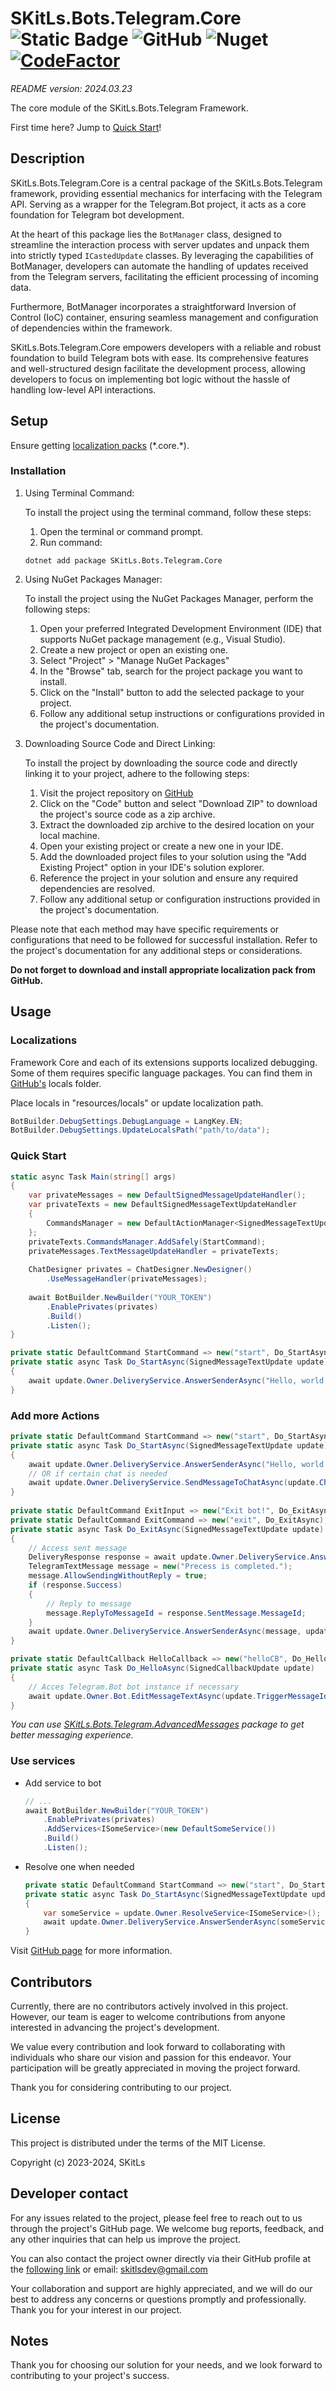 # SKitLs.Bots.Telegram.Core ![Static Badge](https://img.shields.io/badge/Follow%20GitHub%20-%20black?logo=github&link=https%3A%2F%2Fgithub.com%2FSargeras02%2FSKitLs.Bots.Telegram.git) ![GitHub](https://img.shields.io/github/license/SKitLs-dev/SKitLs.Bots.Telegram) ![Nuget](https://img.shields.io/nuget/v/SKitLs.Bots.Telegram.Core) [![CodeFactor](https://www.codefactor.io/repository/github/skitls-dev/skitls.bots.telegram/badge)](https://www.codefactor.io/repository/github/skitls-dev/skitls.bots.telegram)

_README version: 2024.03.23_

The core module of the SKitLs.Bots.Telegram Framework.

First time here? Jump to [Quick Start](#quick-start)!

## Description

SKitLs.Bots.Telegram.Core is a central package of the SKitLs.Bots.Telegram framework, providing essential mechanics for interfacing with the Telegram API.
Serving as a wrapper for the Telegram.Bot project, it acts as a core foundation for Telegram bot development.

At the heart of this package lies the `BotManager` class, designed to streamline the interaction process with server updates
and unpack them into strictly typed `ICastedUpdate` classes.
By leveraging the capabilities of BotManager, developers can automate the handling of updates received from the Telegram servers,
facilitating the efficient processing of incoming data.

Furthermore, BotManager incorporates a straightforward Inversion of Control (IoC) container,
ensuring seamless management and configuration of dependencies within the framework.

SKitLs.Bots.Telegram.Core empowers developers with a reliable and robust foundation to build Telegram bots with ease.
Its comprehensive features and well-structured design facilitate the development process, allowing developers
to focus on implementing bot logic without the hassle of handling low-level API interactions.

## Setup

Ensure getting [localization packs](https://github.com/SKitLs-dev/SKitLs.Bots.Telegram/tree/master/locals) (\*.core.\*).

### Installation

1. Using Terminal Command:
    
    To install the project using the terminal command, follow these steps:

    1. Open the terminal or command prompt.
    2. Run command:
    
    ```
    dotnet add package SKitLs.Bots.Telegram.Core
    ```

2. Using NuGet Packages Manager:

    To install the project using the NuGet Packages Manager, perform the following steps:

    1. Open your preferred Integrated Development Environment (IDE) that supports NuGet package management (e.g., Visual Studio).
    2. Create a new project or open an existing one.
    3. Select "Project" > "Manage NuGet Packages"
    4. In the "Browse" tab, search for the project package you want to install.
    5. Click on the "Install" button to add the selected package to your project.
    5. Follow any additional setup instructions or configurations provided in the project's documentation.

3. Downloading Source Code and Direct Linking:

    To install the project by downloading the source code and directly linking it to your project, adhere to the following steps:

    1. Visit the project repository on [GitHub](https://github.com/SKitLs-dev/SKitLs.Bots.Telegram.git)
    2. Click on the "Code" button and select "Download ZIP" to download the project's source code as a zip archive.
    3. Extract the downloaded zip archive to the desired location on your local machine.
    4. Open your existing project or create a new one in your IDE.
    5. Add the downloaded project files to your solution using the "Add Existing Project" option in your IDE's solution explorer.
    6. Reference the project in your solution and ensure any required dependencies are resolved.
    7. Follow any additional setup or configuration instructions provided in the project's documentation.

Please note that each method may have specific requirements or configurations that need to be followed for successful installation.
Refer to the project's documentation for any additional steps or considerations.

**Do not forget to download and install appropriate localization pack from GitHub.**

## Usage

### Localizations

Framework Core and each of its extensions supports localized debugging. Some of them requires specific language packages.
You can find them in [GitHub's](https://github.com/SKitLs-dev/SKitLs.Bots.Telegram.git) locals folder.

Place locals in "resources/locals" or update localization path.

```C#
BotBuilder.DebugSettings.DebugLanguage = LangKey.EN;
BotBuilder.DebugSettings.UpdateLocalsPath("path/to/data");
```

### Quick Start

```C#
static async Task Main(string[] args)
{
    var privateMessages = new DefaultSignedMessageUpdateHandler();
    var privateTexts = new DefaultSignedMessageTextUpdateHandler
    {
        CommandsManager = new DefaultActionManager<SignedMessageTextUpdate>()
    };
    privateTexts.CommandsManager.AddSafely(StartCommand);
    privateMessages.TextMessageUpdateHandler = privateTexts;
   
    ChatDesigner privates = ChatDesigner.NewDesigner()
        .UseMessageHandler(privateMessages);
   
    await BotBuilder.NewBuilder("YOUR_TOKEN")
        .EnablePrivates(privates)
        .Build()
        .Listen();
}

private static DefaultCommand StartCommand => new("start", Do_StartAsync);
private static async Task Do_StartAsync(SignedMessageTextUpdate update)
{
    await update.Owner.DeliveryService.AnswerSenderAsync("Hello, world!", update);
}
```

### Add more Actions

```C#
private static DefaultCommand StartCommand => new("start", Do_StartAsync);
private static async Task Do_StartAsync(SignedMessageTextUpdate update)
{
    await update.Owner.DeliveryService.AnswerSenderAsync("Hello, world!", update);
    // OR if certain chat is needed
    await update.Owner.DeliveryService.SendMessageToChatAsync(update.ChatId, "Hello, world!", update);
}
    
private static DefaultCommand ExitInput => new("Exit bot!", Do_ExitAsync);
private static DefaultCommand ExitCommand => new("exit", Do_ExitAsync);
private static async Task Do_ExitAsync(SignedMessageTextUpdate update)
{
    // Access sent message
    DeliveryResponse response = await update.Owner.DeliveryService.AnswerSenderAsync("Exiting...", update);
    TelegramTextMessage message = new("Precess is completed.");
    message.AllowSendingWithoutReply = true;
    if (response.Success)
    {
        // Reply to message
        message.ReplyToMessageId = response.SentMessage.MessageId;
    }
    await update.Owner.DeliveryService.AnswerSenderAsync(message, update);
}

private static DefaultCallback HelloCallback => new("helloCB", Do_HelloAsync);
private static async Task Do_HelloAsync(SignedCallbackUpdate update)
{
    // Acces Telegram.Bot bot instance if necessary
    await update.Owner.Bot.EditMessageTextAsync(update.TriggerMessageId, "Updated Body!")
}
```

_You can use [SKitLs.Bots.Telegram.AdvancedMessages](https://www.nuget.org/packages/SKitLs.Bots.Telegram.AdvancedMessages/) package to get better messaging experience._

### Use services
    
* Add service to bot

    ```C#
    // ...
    await BotBuilder.NewBuilder("YOUR_TOKEN")
        .EnablePrivates(privates)
        .AddServices<ISomeService>(new DefaultSomeService())
        .Build()
        .Listen();
    ```

* Resolve one when needed
        
    ```C#
    private static DefaultCommand StartCommand => new("start", Do_StartAsync);
    private static async Task Do_StartAsync(SignedMessageTextUpdate update)
    {
        var someService = update.Owner.ResolveService<ISomeService>();
        await update.Owner.DeliveryService.AnswerSenderAsync(someService.GetContentFor(update.Text), update);
    }
    ```

Visit [GitHub page](https://github.com/SKitLs-dev/SKitLs.Bots.Telegram.git) for more information.

## Contributors

Currently, there are no contributors actively involved in this project.
However, our team is eager to welcome contributions from anyone interested in advancing the project's development.

We value every contribution and look forward to collaborating with individuals who share our vision and passion for this endeavor.
Your participation will be greatly appreciated in moving the project forward.

Thank you for considering contributing to our project.

## License

This project is distributed under the terms of the MIT License.

Copyright (c) 2023-2024, SKitLs

## Developer contact

For any issues related to the project, please feel free to reach out to us through the project's GitHub page.
We welcome bug reports, feedback, and any other inquiries that can help us improve the project.

You can also contact the project owner directly via their GitHub profile at the [following link](https://github.com/SKitLs-dev) or email: skitlsdev@gmail.com

Your collaboration and support are highly appreciated, and we will do our best to address any concerns or questions promptly and professionally.
Thank you for your interest in our project.

## Notes

Thank you for choosing our solution for your needs, and we look forward to contributing to your project's success.
